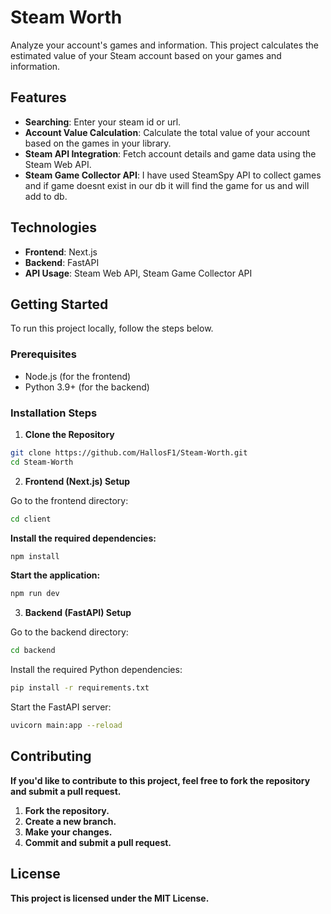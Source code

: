 # Steam Worth

Analyze your account's games and information. This project calculates the estimated value of your Steam account based on your games and information.

## Features

- **Searching**: Enter your steam id or url.
- **Account Value Calculation**: Calculate the total value of your account based on the games in your library.
- **Steam API Integration**: Fetch account details and game data using the Steam Web API.
- **Steam Game Collector API**: I have used SteamSpy API to collect games and if game doesnt exist in our db it will find the game for us and will add to db.
## Technologies

- **Frontend**: Next.js
- **Backend**: FastAPI
- **API Usage**: Steam Web API, Steam Game Collector API

## Getting Started

To run this project locally, follow the steps below.

### Prerequisites

- Node.js (for the frontend)
- Python 3.9+ (for the backend)

### Installation Steps

1. **Clone the Repository**

 ```bash
git clone https://github.com/HallosF1/Steam-Worth.git
cd Steam-Worth
```
2. **Frontend (Next.js) Setup**

Go to the frontend directory:

```bash
cd client
````
**Install the required dependencies:**

```bash
npm install
```
**Start the application:**

```bash
npm run dev
```
3. **Backend (FastAPI) Setup**

Go to the backend directory:

```bash
cd backend
```
Install the required Python dependencies:
```bash
pip install -r requirements.txt
```
Start the FastAPI server:
```bash
uvicorn main:app --reload
```
## Contributing
**If you'd like to contribute to this project, feel free to fork the repository and submit a pull request.**

1. **Fork the repository.**
2. **Create a new branch.**
3. **Make your changes.**
4. **Commit and submit a pull request.**
## License
**This project is licensed under the MIT License.**
